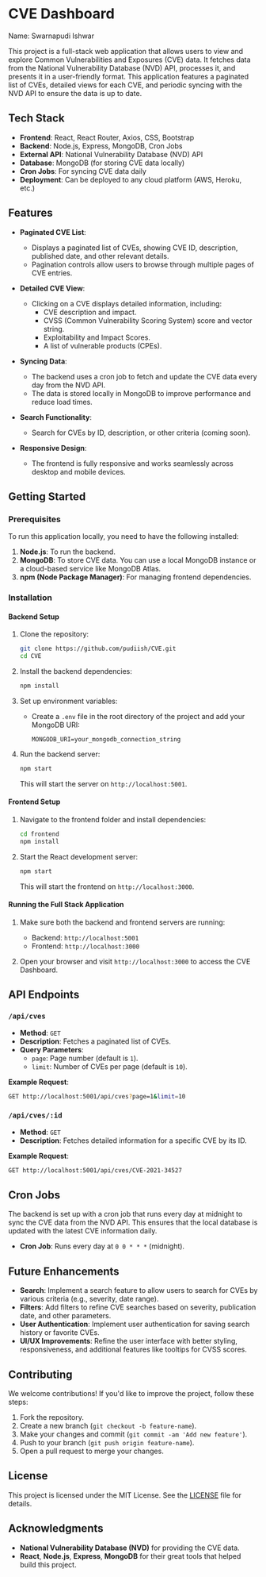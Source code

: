 # CVE Dashboard

Name: Swarnapudi Ishwar

This project is a full-stack web application that allows users to view and explore Common Vulnerabilities and Exposures (CVE) data. It fetches data from the National Vulnerability Database (NVD) API, processes it, and presents it in a user-friendly format. This application features a paginated list of CVEs, detailed views for each CVE, and periodic syncing with the NVD API to ensure the data is up to date.

## Tech Stack

- **Frontend**: React, React Router, Axios, CSS, Bootstrap
- **Backend**: Node.js, Express, MongoDB, Cron Jobs
- **External API**: National Vulnerability Database (NVD) API
- **Database**: MongoDB (for storing CVE data locally)
- **Cron Jobs**: For syncing CVE data daily
- **Deployment**: Can be deployed to any cloud platform (AWS, Heroku, etc.)

## Features

- **Paginated CVE List**:
  - Displays a paginated list of CVEs, showing CVE ID, description, published date, and other relevant details.
  - Pagination controls allow users to browse through multiple pages of CVE entries.

- **Detailed CVE View**:
  - Clicking on a CVE displays detailed information, including:
    - CVE description and impact.
    - CVSS (Common Vulnerability Scoring System) score and vector string.
    - Exploitability and Impact Scores.
    - A list of vulnerable products (CPEs).

- **Syncing Data**:
  - The backend uses a cron job to fetch and update the CVE data every day from the NVD API.
  - The data is stored locally in MongoDB to improve performance and reduce load times.

- **Search Functionality**:
  - Search for CVEs by ID, description, or other criteria (coming soon).
  
- **Responsive Design**:
  - The frontend is fully responsive and works seamlessly across desktop and mobile devices.

## Getting Started

### Prerequisites

To run this application locally, you need to have the following installed:

1. **Node.js**: To run the backend.
2. **MongoDB**: To store CVE data. You can use a local MongoDB instance or a cloud-based service like MongoDB Atlas.
3. **npm (Node Package Manager)**: For managing frontend dependencies.

### Installation

#### Backend Setup

1. Clone the repository:
   ```bash
   git clone https://github.com/pudiish/CVE.git
   cd CVE
   ```

2. Install the backend dependencies:
   ```bash
   npm install
   ```

3. Set up environment variables:
   - Create a `.env` file in the root directory of the project and add your MongoDB URI:
     ```
     MONGODB_URI=your_mongodb_connection_string
     ```

4. Run the backend server:
   ```bash
   npm start
   ```
   This will start the server on `http://localhost:5001`.

#### Frontend Setup

1. Navigate to the frontend folder and install dependencies:
   ```bash
   cd frontend
   npm install
   ```

2. Start the React development server:
   ```bash
   npm start
   ```
   This will start the frontend on `http://localhost:3000`.

#### Running the Full Stack Application

1. Make sure both the backend and frontend servers are running:
   - Backend: `http://localhost:5001`
   - Frontend: `http://localhost:3000`

2. Open your browser and visit `http://localhost:3000` to access the CVE Dashboard.

## API Endpoints

### `/api/cves`

- **Method**: `GET`
- **Description**: Fetches a paginated list of CVEs.
- **Query Parameters**:
  - `page`: Page number (default is `1`).
  - `limit`: Number of CVEs per page (default is `10`).

**Example Request**:
```bash
GET http://localhost:5001/api/cves?page=1&limit=10
```

### `/api/cves/:id`

- **Method**: `GET`
- **Description**: Fetches detailed information for a specific CVE by its ID.
  
**Example Request**:
```bash
GET http://localhost:5001/api/cves/CVE-2021-34527
```

## Cron Jobs

The backend is set up with a cron job that runs every day at midnight to sync the CVE data from the NVD API. This ensures that the local database is updated with the latest CVE information daily.

- **Cron Job**: Runs every day at `0 0 * * *` (midnight).
  
## Future Enhancements

- **Search**: Implement a search feature to allow users to search for CVEs by various criteria (e.g., severity, date range).
- **Filters**: Add filters to refine CVE searches based on severity, publication date, and other parameters.
- **User Authentication**: Implement user authentication for saving search history or favorite CVEs.
- **UI/UX Improvements**: Refine the user interface with better styling, responsiveness, and additional features like tooltips for CVSS scores.

## Contributing

We welcome contributions! If you'd like to improve the project, follow these steps:

1. Fork the repository.
2. Create a new branch (`git checkout -b feature-name`).
3. Make your changes and commit (`git commit -am 'Add new feature'`).
4. Push to your branch (`git push origin feature-name`).
5. Open a pull request to merge your changes.

## License

This project is licensed under the MIT License. See the [LICENSE](LICENSE) file for details.

## Acknowledgments

- **National Vulnerability Database (NVD)** for providing the CVE data.
- **React**, **Node.js**, **Express**, **MongoDB** for their great tools that helped build this project.
